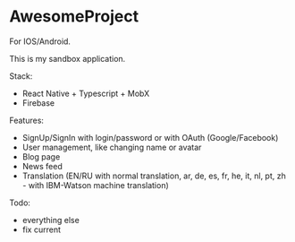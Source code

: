 # AwesomeProject

For IOS/Android.

This is my sandbox application.

Stack:
- React Native + Typescript + MobX
- Firebase

Features:
- SignUp/SignIn with login/password or with OAuth (Google/Facebook)
- User management, like changing name or avatar
- Blog page
- News feed
- Translation (EN/RU with normal translation, ar, de, es, fr, he, it, nl, pt, zh - with IBM-Watson machine translation)

Todo:
- everything else
- fix current
